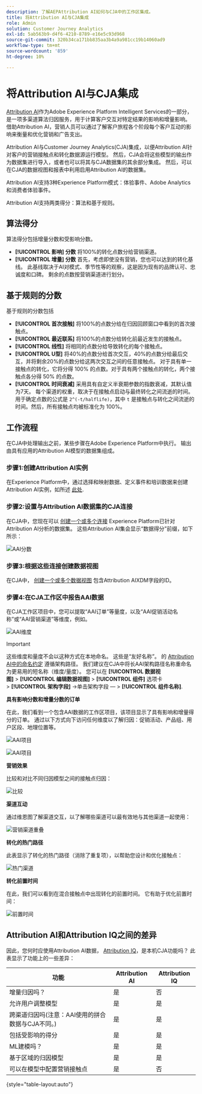 ```yaml
---
description: 了解AEPAttribution AI如何与CJA中的工作区集成。
title: 将Attribution AI与CJA集成
role: Admin
solution: Customer Journey Analytics
exl-id: 5ab563b9-d4f6-4210-8789-e16e5c93d968
source-git-commit: 320b34ca171bb835aa3b4a9a981cc19b14060ad9
workflow-type: tm+mt
source-wordcount: '859'
ht-degree: 10%

---
```


# 将Attribution AI与CJA集成

[Attribution AI](https://experienceleague.adobe.com/docs/experience-platform/intelligent-services/attribution-ai/overview.html?lang=en)作为Adobe Experience Platform Intelligent Services的一部分，是一项多渠道算法归因服务，用于计算客户交互对特定结果的影响和增量影响。 借助Attribution AI，营销人员可以通过了解客户旅程各个阶段每个客户互动的影响来衡量和优化营销和广告支出。

Attribution AI与Customer Journey Analytics(CJA)集成，以便Attribution AI针对客户的营销接触点和转化数据源运行模型。 然后，CJA会将这些模型的输出作为数据集进行导入，或者也可以将其与CJA数据集的其余部分集成。 然后，可以在CJA的数据视图和报表中利用启用Attribution AI的数据集。

Attribution AI支持3种Experience Platform模式：体验事件、Adobe Analytics和消费者体验事件。

Attribution AI支持两类得分：算法和基于规则。

## 算法得分

算法得分包括增量分数和受影响分数。

* **[!UICONTROL 影响] 分数** 将100%的转化点数分给营销渠道。
* **[!UICONTROL 增量] 分数** 首先，考虑即使没有营销，您也可以达到的转化基线。 此基线取决于AI对模式、季节性等的观察，这是因为现有的品牌认可、忠诚度和口碑。 剩余的点数按营销渠道进行划分。

## 基于规则的分数

基于规则的分数包括

* **[!UICONTROL 首次接触]** 将100%的点数分给在归因回顾窗口中看到的首次接触点。
* **[!UICONTROL 最近联系]** 将100%的点数分给转化前最近发生的接触点。
* **[!UICONTROL 线性]** 将相同的点数分给导致转化的每个接触点。
* **[!UICONTROL U型]** 将40%的点数分给首次交互，40%的点数分给最后交互，并将剩余20%的点数分给这两次交互之间的任意接触点。 对于具有单一接触点的转化，它将分得 100% 的点数。对于具有两个接触点的转化，两个接触点各分得 50% 的点数。
* **[!UICONTROL 时间衰减]** 采用具有自定义半衰期参数的指数衰减，其默认值为7天。 每个渠道的权重，取决于在接触点启动与最终转化之间流逝的时间。用于确定点数的公式是 `2^(-t/halflife)`，其中 `t` 是接触点与转化之间流逝的时间。然后，所有接触点均被标准化为 100%。

## 工作流程

在CJA中处理输出之前，某些步骤在Adobe Experience Platform中执行。 输出由具有应用的Attribution AI模型的数据集组成。

### 步骤1:创建Attribution AI实例

在Experience Platform中，通过选择和映射数据、定义事件和培训数据来创建Attribution AI实例，如所述 [此处](https://experienceleague.adobe.com/docs/experience-platform/intelligent-services/attribution-ai/user-guide.html).

### 步骤2:设置与Attribution AI数据集的CJA连接

在CJA中，您现在可以 [创建一个或多个连接](/help/connections/create-connection.md) Experience Platform已针对Attribution AI分析的数据集。 这些Attribution AI集会显示“数据得分”前缀，如下所示：

![AAI分数](assets/aai-scores.png)

### 步骤3:根据这些连接创建数据视图

在CJA中， [创建一个或多个数据视图](/help/data-views/create-dataview.md) 包含Attribution AIXDM字段的ID。

### 步骤4:在CJA工作区中报告AAI数据

在CJA工作区项目中，您可以提取“AAI订单”等量度，以及“AAI促销活动名称”或“AAI营销渠道”等维度，例如。

![AAI维度](assets/aai-dims.png)

>[!IMPORTANT]
>
>这些维度和量度不会以这种方式在本地命名。 这些是“友好名称”。 的 [Attribution AI中的命名约定](https://experienceleague.adobe.com/docs/experience-platform/intelligent-services/attribution-ai/input-output.html?lang=en#attribution-ai-output-data) 遵循架构路径。 我们建议在CJA中将长AAI架构路径名称重命名为更易用的短名称（维度/量度）。 您可以在 **[!UICONTROL 数据视图]** > **[!UICONTROL 编辑数据视图]** > **[!UICONTROL 组件]** 选项卡> **[!UICONTROL 架构字段]** ->单击架构字段 — > **[!UICONTROL 组件名称]**.


**具有影响分数和增量分数的订单**

在此，我们看到一个包含AAI数据的工作区项目，该项目显示了具有影响和增量得分的订单。 通过以下方式向下访问任何维度以了解归因：促销活动、产品组、用户区段、地理位置等。

![AAI项目](assets/aai-project.png)

![AAI项目](assets/aai-project2.png)

**营销效果**

比较和对比不同归因模型之间的接触点归因：

![比较](assets/compare.png)

**渠道互动**

通过维恩图了解渠道交互，以了解哪些渠道可以最有效地与其他渠道一起使用：

![营销渠道重叠](assets/mc-overlap.png)

**转化的热门路径**

此表显示了转化的热门路径（消除了重复项），以帮助您设计和优化接触点：

![热门渠道](assets/top-channels.png)

**转化前置时间**

在此，我们可以看到在混合接触点中出现转化的前置时间。 它有助于优化前置时间：

![前置时间](assets/lead-time.png)

## Attribution AI和Attribution IQ之间的差异

因此，您何时应使用Attribution AI数据， [Attribution IQ](/help/analysis-workspace/attribution/overview.md)，是本机CJA功能吗？ 此表显示了功能上的一些差异：

| 功能 | Attribution AI | Attribution IQ |
| --- | --- | --- |
| 增量归因吗？ | 是 | 否 |
| 允许用户调整模型 | 是 | 是 |
| 跨渠道归因吗(注意：AAI使用的拼合数据与CJA不同。) | 是 | 是 |
| 包括受影响的得分 | 是 | 是 |
| ML建模吗？ | 是 | 是 |
| 基于区域的归因模型 | 是 | 是 |
| 可以在模型中配置营销接触点 | 是 | 否 |

{style=&quot;table-layout:auto&quot;}
